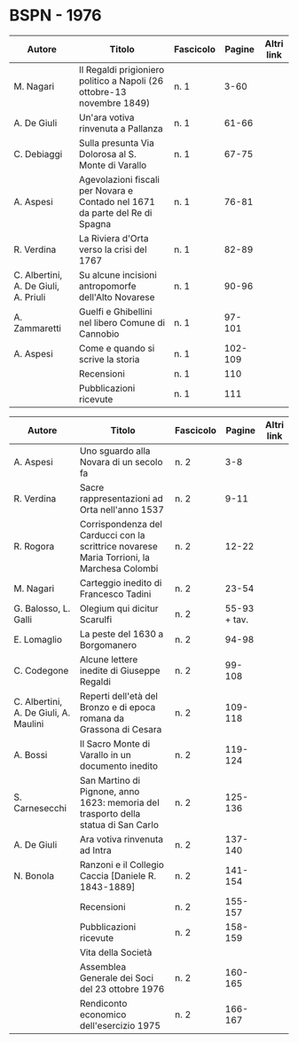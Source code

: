 # BSPN - 1976

| Autore                               | Titolo                                                                       | Fascicolo | Pagine  | Altri link |
|--------------------------------------|------------------------------------------------------------------------------|-----------|---------|------------|
| M. Nagari                            | Il Regaldi prigioniero politico a Napoli (26 ottobre-13 novembre 1849)       | n. 1      | 3-60    |            |
| A. De Giuli                          | Un'ara votiva rinvenuta a Pallanza                                           | n. 1      | 61-66   |            |
| C. Debiaggi                          | Sulla presunta Via Dolorosa al S. Monte di Varallo                           | n. 1      | 67-75   |            |
| A. Aspesi                            | Agevolazioni fiscali per Novara e Contado nel 1671 da parte del Re di Spagna | n. 1      | 76-81   |            |
| R. Verdina                           | La Riviera d'Orta verso la crisi del 1767                                    | n. 1      | 82-89   |            |
| C. Albertini, A. De Giuli, A. Priuli | Su alcune incisioni antropomorfe dell'Alto Novarese                          | n. 1      | 90-96   |            |
| A. Zammaretti                        | Guelfi e Ghibellini nel libero Comune di Cannobio                            | n. 1      | 97-101  |            |
| A. Aspesi                            | Come e quando si scrive la storia                                            | n. 1      | 102-109 |            |
|                                      | Recensioni                                                                   | n. 1      | 110     |            |
|                                      | Pubblicazioni ricevute                                                       | n. 1      | 111     |            |

| Autore                                | Titolo                                                                                     | Fascicolo | Pagine       | Altri link |
|---------------------------------------|--------------------------------------------------------------------------------------------|-----------|--------------|------------|
| A. Aspesi                             | Uno sguardo alla Novara di un secolo fa                                                    | n. 2      | 3-8          |            |
| R. Verdina                            | Sacre rappresentazioni ad Orta nell'anno 1537                                              | n. 2      | 9-11         |            |
| R. Rogora                             | Corrispondenza del Carducci con la scrittrice novarese Maria Torrioni, la Marchesa Colombi | n. 2      | 12-22        |            |
| M. Nagari                             | Carteggio inedito di Francesco Tadini                                                      | n. 2      | 23-54        |            |
| G. Balosso, L. Galli                  | Olegium qui dicitur Scarulfi                                                               | n. 2      | 55-93 + tav. |            |
| E. Lomaglio                           | La peste del 1630 a Borgomanero                                                            | n. 2      | 94-98        |            |
| C. Codegone                           | Alcune lettere inedite di Giuseppe Regaldi                                                 | n. 2      | 99-108       |            |
| C. Albertini, A. De Giuli, A. Maulini | Reperti dell'età del Bronzo e di epoca romana da Grassona di Cesara                        | n. 2      | 109-118      |            |
| A. Bossi                              | Il Sacro Monte di Varallo in un documento inedito                                          | n. 2      | 119-124      |            |
| S. Carnesecchi                        | San Martino di Pignone, anno 1623: memoria del trasporto della statua di San Carlo         | n. 2      | 125-136      |            |
| A. De Giuli                           | Ara votiva rinvenuta ad Intra                                                              | n. 2      | 137-140      |            |
| N. Bonola                             | Ranzoni e il Collegio Caccia [Daniele R. 1843-1889]                                        | n. 2      | 141-154      |            |
|                                       | Recensioni                                                                                 | n. 2      | 155-157      |            |
|                                       | Pubblicazioni ricevute                                                                     | n. 2      | 158-159      |            |
|                                       | Vita della Società                                                                         |           |              |            |
|                                       | Assemblea Generale dei Soci del 23 ottobre 1976                                            | n. 2      | 160-165      |            |
|                                       | Rendiconto economico dell'esercizio 1975                                                   | n. 2      | 166-167      |            |
